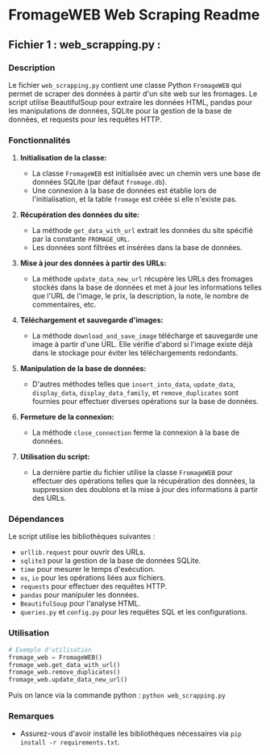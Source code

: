 # FromageWEB Web Scraping Readme


## Fichier 1 : web_scrapping.py :

### Description

Le fichier `web_scrapping.py` contient une classe Python `FromageWEB` qui permet de scraper des données à partir d'un site web sur les fromages. Le script utilise BeautifulSoup pour extraire les données HTML, pandas pour les manipulations de données, SQLite pour la gestion de la base de données, et requests pour les requêtes HTTP.

### Fonctionnalités

1. **Initialisation de la classe:**
    - La classe `FromageWEB` est initialisée avec un chemin vers une base de données SQLite (par défaut `fromage.db`).
    - Une connexion à la base de données est établie lors de l'initialisation, et la table `fromage` est créée si elle n'existe pas.

2. **Récupération des données du site:**
    - La méthode `get_data_with_url` extrait les données du site spécifié par la constante `FROMAGE_URL`.
    - Les données sont filtrées et insérées dans la base de données.

3. **Mise à jour des données à partir des URLs:**
    - La méthode `update_data_new_url` récupère les URLs des fromages stockés dans la base de données et met à jour les informations telles que l'URL de l'image, le prix, la description, la note, le nombre de commentaires, etc.

4. **Téléchargement et sauvegarde d'images:**
    - La méthode `download_and_save_image` télécharge et sauvegarde une image à partir d'une URL. Elle vérifie d'abord si l'image existe déjà dans le stockage pour éviter les téléchargements redondants.

5. **Manipulation de la base de données:**
    - D'autres méthodes telles que `insert_into_data`, `update_data`, `display_data`, `display_data_family`, et `remove_duplicates` sont fournies pour effectuer diverses opérations sur la base de données.

6. **Fermeture de la connexion:**
    - La méthode `close_connection` ferme la connexion à la base de données.

7. **Utilisation du script:**
    - La dernière partie du fichier utilise la classe `FromageWEB` pour effectuer des opérations telles que la récupération des données, la suppression des doublons et la mise à jour des informations à partir des URLs.

### Dépendances

Le script utilise les bibliothèques suivantes :
- `urllib.request` pour ouvrir des URLs.
- `sqlite3` pour la gestion de la base de données SQLite.
- `time` pour mesurer le temps d'exécution.
- `os`, `io` pour les opérations liées aux fichiers.
- `requests` pour effectuer des requêtes HTTP.
- `pandas` pour manipuler les données.
- `BeautifulSoup` pour l'analyse HTML.
- `queries.py` et `config.py` pour les requêtes SQL et les configurations.

### Utilisation

```python
# Exemple d'utilisation
fromage_web = FromageWEB()
fromage_web.get_data_with_url()
fromage_web.remove_duplicates()
fromage_web.update_data_new_url()
```
Puis on lance via la commande python : `python web_scrapping.py`

### Remarques

- Assurez-vous d'avoir installé les bibliothèques nécessaires via `pip install -r requirements.txt`.
